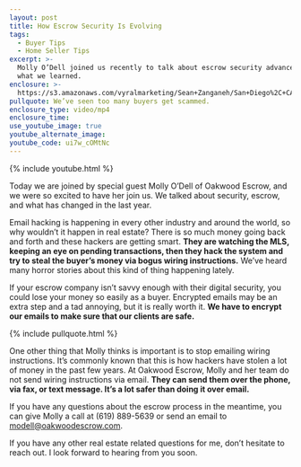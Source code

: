 ```yaml
---
layout: post
title: How Escrow Security Is Evolving
tags:
  - Buyer Tips
  - Home Seller Tips
excerpt: >-
  Molly O’Dell joined us recently to talk about escrow security advances. Here’s
  what we learned.
enclosure: >-
  https://s3.amazonaws.com/vyralmarketing/Sean+Zanganeh/San+Diego%2C+CA+Real+Estate+Security+and+Escrow.mp4
pullquote: We’ve seen too many buyers get scammed.
enclosure_type: video/mp4
enclosure_time:
use_youtube_image: true
youtube_alternate_image:
youtube_code: ui7w_cOMtNc
---
```


{% include youtube.html %}

Today we are joined by special guest Molly O’Dell of Oakwood Escrow, and we were so excited to have her join us. We talked about security, escrow, and what has changed in the last year.

Email hacking is happening in every other industry and around the world, so why wouldn’t it happen in real estate? There is so much money going back and forth and these hackers are getting smart. **They are watching the MLS, keeping an eye on pending transactions, then they hack the system and try to steal the buyer’s money via bogus wiring instructions.** We’ve heard many horror stories about this kind of thing happening lately.

If your escrow company isn’t savvy enough with their digital security, you could lose your money so easily as a buyer. Encrypted emails may be an extra step and a tad annoying, but it is really worth it. **We have to encrypt our emails to make sure that our clients are safe.**

{% include pullquote.html %}

One other thing that Molly thinks is important is to stop emailing wiring instructions. It’s commonly known that this is how hackers have stolen a lot of money in the past few years. At Oakwood Escrow, Molly and her team do not send wiring instructions via email. **They can send them over the phone, via fax, or text message. It’s a lot safer than doing it over email.**

If you have any questions about the escrow process in the meantime, you can give Molly a call at (619) 889-5639 or send an email to [modell@oakwoodescrow.com](javascript:void(location.href='mailto:'+String.fromCharCode(109,111,100,101,108,108,64,111,97,107,119,111,111,100,101,115,99,114,111,119,46,99,111,109))).

If you have any other real estate related questions for me, don’t hesitate to reach out. I look forward to hearing from you soon.